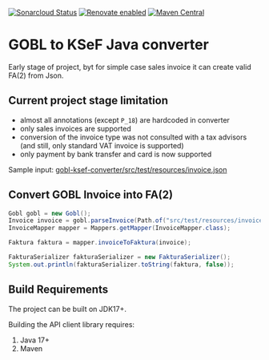 [![Sonarcloud Status](https://sonarcloud.io/api/project_badges/measure?project=alapierre_ksef-java-rest-client&metric=alert_status)](https://sonarcloud.io/dashboard?id=alapierre_java-ksef-fa)
[![Renovate enabled](https://img.shields.io/badge/renovate-enabled-brightgreen.svg)](https://renovatebot.com/)
[![Maven Central](http://img.shields.io/maven-central/v/io.alapierre.gobl/jgobl-java-ksef)](https://search.maven.org/artifact/io.alapierre.gobl/jgobl-java-ksef)

# GOBL to KSeF Java converter

Early stage of project, byt for simple case sales invoice it can create valid FA(2) from Json. 

## Current project stage limitation

- almost all annotations (except `P_18`) are hardcoded in converter
- only sales invoices are supported
- conversion of the invoice type was not consulted with a tax advisors (and still, only standard VAT invoice is supported)
- only payment by bank transfer and card is now supported

Sample input: [gobl-ksef-converter/src/test/resources/invoice.json](./gobl-ksef-converter/src/test/resources/invoice.json)


## Convert GOBL Invoice into FA(2) 

````java
Gobl gobl = new Gobl();
Invoice invoice = gobl.parseInvoice(Path.of("src/test/resources/invoice.json"));
InvoiceMapper mapper = Mappers.getMapper(InvoiceMapper.class);

Faktura faktura = mapper.invoiceToFaktura(invoice);

FakturaSerializer fakturaSerializer = new FakturaSerializer();
System.out.println(fakturaSerializer.toString(faktura, false));
````

## Build Requirements

The project can be built on JDK17+.

Building the API client library requires:
1. Java 17+
2. Maven
